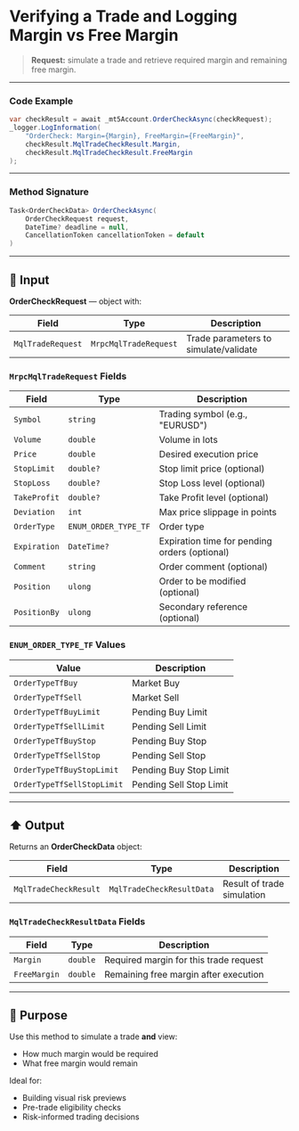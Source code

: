 # Verifying a Trade and Logging Margin vs Free Margin

> **Request:** simulate a trade and retrieve required margin and remaining free margin.

---

### Code Example

```csharp
var checkResult = await _mt5Account.OrderCheckAsync(checkRequest);
_logger.LogInformation(
    "OrderCheck: Margin={Margin}, FreeMargin={FreeMargin}",
    checkResult.MqlTradeCheckResult.Margin,
    checkResult.MqlTradeCheckResult.FreeMargin
);
```

---

### Method Signature

```csharp
Task<OrderCheckData> OrderCheckAsync(
    OrderCheckRequest request,
    DateTime? deadline = null,
    CancellationToken cancellationToken = default
)
```

---

## 🔽 Input

**OrderCheckRequest** — object with:

| Field             | Type                  | Description                           |
| ----------------- | --------------------- | ------------------------------------- |
| `MqlTradeRequest` | `MrpcMqlTradeRequest` | Trade parameters to simulate/validate |

### `MrpcMqlTradeRequest` Fields

| Field        | Type                 | Description                                   |
| ------------ | -------------------- | --------------------------------------------- |
| `Symbol`     | `string`             | Trading symbol (e.g., "EURUSD")               |
| `Volume`     | `double`             | Volume in lots                                |
| `Price`      | `double`             | Desired execution price                       |
| `StopLimit`  | `double?`            | Stop limit price (optional)                   |
| `StopLoss`   | `double?`            | Stop Loss level (optional)                    |
| `TakeProfit` | `double?`            | Take Profit level (optional)                  |
| `Deviation`  | `int`                | Max price slippage in points                  |
| `OrderType`  | `ENUM_ORDER_TYPE_TF` | Order type                                    |
| `Expiration` | `DateTime?`          | Expiration time for pending orders (optional) |
| `Comment`    | `string`             | Order comment (optional)                      |
| `Position`   | `ulong`              | Order to be modified (optional)               |
| `PositionBy` | `ulong`              | Secondary reference (optional)                |

### `ENUM_ORDER_TYPE_TF` Values

| Value                      | Description             |
| -------------------------- | ----------------------- |
| `OrderTypeTfBuy`           | Market Buy              |
| `OrderTypeTfSell`          | Market Sell             |
| `OrderTypeTfBuyLimit`      | Pending Buy Limit       |
| `OrderTypeTfSellLimit`     | Pending Sell Limit      |
| `OrderTypeTfBuyStop`       | Pending Buy Stop        |
| `OrderTypeTfSellStop`      | Pending Sell Stop       |
| `OrderTypeTfBuyStopLimit`  | Pending Buy Stop Limit  |
| `OrderTypeTfSellStopLimit` | Pending Sell Stop Limit |

---

## ⬆️ Output

Returns an **OrderCheckData** object:

| Field                 | Type                      | Description                |
| --------------------- | ------------------------- | -------------------------- |
| `MqlTradeCheckResult` | `MqlTradeCheckResultData` | Result of trade simulation |

### `MqlTradeCheckResultData` Fields

| Field        | Type     | Description                            |
| ------------ | -------- | -------------------------------------- |
| `Margin`     | `double` | Required margin for this trade request |
| `FreeMargin` | `double` | Remaining free margin after execution  |

---

## 🎯 Purpose

Use this method to simulate a trade **and** view:

* How much margin would be required
* What free margin would remain

Ideal for:

* Building visual risk previews
* Pre-trade eligibility checks
* Risk-informed trading decisions
